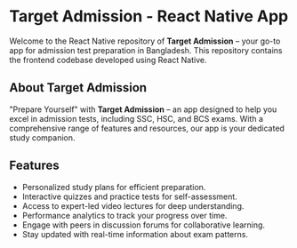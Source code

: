# Target Admission - React Native App

Welcome to the React Native repository of **Target Admission** – your go-to app for admission test preparation in Bangladesh. This repository contains the frontend codebase developed using React Native.

## About Target Admission

"Prepare Yourself" with **Target Admission** – an app designed to help you excel in admission tests, including SSC, HSC, and BCS exams. With a comprehensive range of features and resources, our app is your dedicated study companion.

## Features

- Personalized study plans for efficient preparation.
- Interactive quizzes and practice tests for self-assessment.
- Access to expert-led video lectures for deep understanding.
- Performance analytics to track your progress over time.
- Engage with peers in discussion forums for collaborative learning.
- Stay updated with real-time information about exam patterns.
